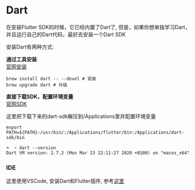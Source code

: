 # Dart

在安装Flutter SDK的时候，它已经内置了Dart了, 但是，如果你想单独学习Dart，并且运行自己的Dart代码，最好去安装一个Dart SDK 

安装Dart有两种方式: 

**通过工具安装**  
[官网安装](https://dart.dev/get-dart) 
```
brew install dart -- --devel # 安装
brew upgrade dart # 升级
```

**直接下载SDK，配置环境变量**  
[官网SDK](https://dart.dev/tools/sdk/archive)  

这里把下载下来的dart-sdk解压到/Applications里并配置环境变量

```
export PATH=${PATH}:/usr/bin/:/Applications/flutter/bin:/Applications/dart-sdk/bin

➜  ~ dart --version
Dart VM version: 2.7.2 (Mon Mar 23 22:11:27 2020 +0100) on "macos_x64"
```

### IDE
这里使用VSCode, 安装Dart和Flutter插件, 参考[这里](https://juejin.im/post/5d76340c6fb9a06adb800961)  


